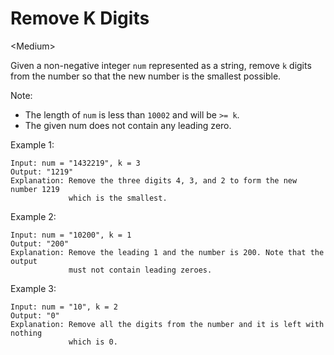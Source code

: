 # Remove K Digits

\<Medium>

Given a non-negative integer `num` represented as a string, remove `k` digits
from the number so that the new number is the smallest possible.

Note:
- The length of `num` is less than `10002` and will be `>= k`.
- The given num does not contain any leading zero.

Example 1:

```
Input: num = "1432219", k = 3
Output: "1219"
Explanation: Remove the three digits 4, 3, and 2 to form the new number 1219
             which is the smallest.
```

Example 2:

```
Input: num = "10200", k = 1
Output: "200"
Explanation: Remove the leading 1 and the number is 200. Note that the output
             must not contain leading zeroes.
```

Example 3:

```
Input: num = "10", k = 2
Output: "0"
Explanation: Remove all the digits from the number and it is left with nothing
             which is 0.
```
